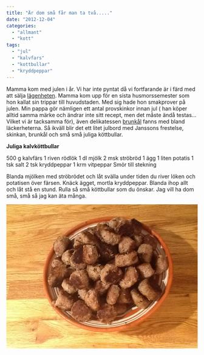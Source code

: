 ```yaml
---
title: "Är dom små får man ta två....."
date: "2012-12-04"
categories: 
  - "allmant"
  - "kott"
tags: 
  - "jul"
  - "kalvfars"
  - "kottbullar"
  - "kryddpeppar"
---
```


Mamma kom med julen i år. Vi har inte pyntat då vi fortfarande är i färd med att sälja [lägenheten](https://www.hemnet.se/bostad/bostadsratt-2rum-solna-huvudsta-solna-kommun-huvudstagatan-29,-5-tr-4409340). Mamma kom upp för en sista husmorssemester som hon kallat sin trippar till huvudstaden. Med sig hade hon smakprover på julen. Min pappa gör nämligen ett antal provskinkor innan jul ( han köper alltid samma märke och ändrar inte sitt recept, men det måste ändå testas... Vilket vi är tacksamma för), även delikatessen [brunkål](https://www.tasteline.com/recept/Brunkal_av_Jan_Boris-Moller_for_Lidl) fanns med bland läckerheterna. Så ikväll blir det ett litet julbord med Janssons frestelse, skinkan, brunkål och små små juliga köttbullar.

**Juliga kalvköttbullar**

500 g kalvfärs 1 riven rödlök 1 dl mjölk 2 msk ströbröd 1 ägg 1 liten potatis 1 tsk salt 2 tsk kryddpeppar 1 krm vitpeppar Smör till stekning

Blanda mjölken med ströbrödet och låt svälla under tiden du river löken och potatisen över färsen. Knäck ägget, mortla kryddpeppar. Blanda ihop allt och låt stå en stund. Rulla så små köttbullar som du önskar. Jag vill ha dom små, små så jag kan äta många.  
  
![20121204-185941.jpg](/static/img/20121204-185941.jpg)
